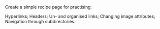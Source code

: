 Create a simple recipe page for practising:

Hyperlinks;
Headers;
Un- and organised links;
Changing image attributes;
Navigation through subdirectories. 

